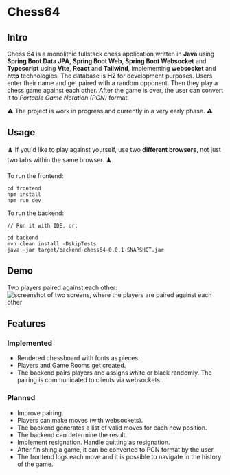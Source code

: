 # Chess64

## Intro
Chess 64 is a monolithic fullstack chess application written in **Java** using **Spring Boot Data JPA**, **Spring Boot Web**, **Spring Boot Websocket** and **Typescript** using **Vite**, **React** and **Tailwind**, implementing **websocket** and **http** technologies. The database is **H2** for development purposes. Users enter their name and get paired with a random opponent. Then they play a chess game against each other. After the game is over, the user can convert it to *Portable Game Notation (PGN)* format.

⚠️ The project is work in progress and currently in a very early phase. ⚠️

## Usage

♟️ If you'd like to play against yourself, use two **different browsers**, not just two tabs within the same browser. ♟️

To run the frontend: 
```
cd frontend
npm install
npm run dev
```

To run the backend:
```
// Run it with IDE, or:

cd backend
mvn clean install -DskipTests
java -jar target/backend-chess64-0.0.1-SNAPSHOT.jar
```

## Demo
Two players paired against each other:
![screenshot of two screens, where the players are paired against each other](https://i.imgur.com/1s6tVCr.png)

## Features

### Implemented
- Rendered chessboard with fonts as pieces.
- Players and Game Rooms get created.
- The backend pairs players and assigns white or black randomly. The pairing is communicated to clients via websockets.

### Planned
- Improve pairing.
- Players can make moves (with websockets).
- The backend generates a list of valid moves for each new position.
- The backend can determine the result.
- Implement resignation. Handle quitting as resignation.
- After finishing a game, it can be converted to PGN format by the user.
- The frontend logs each move and it is possible to navigate in the history of the game.
